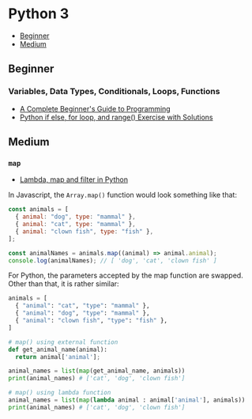 # Python 3

* [Beginner](#beginner)
* [Medium](#medium)

## Beginner

### Variables, Data Types, Conditionals, Loops, Functions
  * [A Complete Beginner's Guide to Programming](https://dev.to/aspittel/a-complete-beginner-s-guide-to-programming-2ni4)
  * [Python if else, for loop, and range() Exercise with Solutions
](https://pynative.com/python-if-else-and-for-loop-exercise-with-solutions/)

## Medium

### `map`
* [Lambda, map and filter in Python](https://medium.com/better-programming/lambda-map-and-filter-in-python-4935f248593)

In Javascript, the `Array.map()` function would look something like that:

```javascript
const animals = [
  { animal: "dog", type: "mammal" },
  { animal: "cat", type: "mammal" },
  { animal: "clown fish", type: "fish" },
];

const animalNames = animals.map((animal) => animal.animal);
console.log(animalNames); // [ 'dog', 'cat', 'clown fish' ]
```

For Python, the parameters accepted by the map function are swapped. Other than that, it is rather similar:

```python
animals = [
  { "animal": "cat", "type": "mammal" },
  { "animal": "dog", "type": "mammal" },
  { "animal": "clown fish", "type": "fish" },
]

# map() using external function
def get_animal_name(animal):
  return animal['animal'];

animal_names = list(map(get_animal_name, animals))
print(animal_names) # ['cat', 'dog', 'clown fish']

# map() using lambda function
animal_names = list(map(lambda animal : animal['animal'], animals))
print(animal_names) # ['cat', 'dog', 'clown fish']
```
